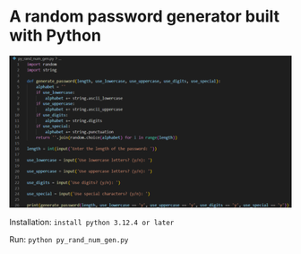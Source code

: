 # A random password generator built with Python

![Screenshot](/images/ran_num_gen.png)

Installation:
`install python 3.12.4 or later`

Run:
`python py_rand_num_gen.py`
